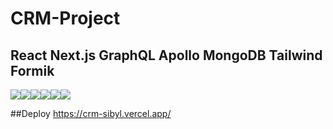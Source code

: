 # CRM-Project
## React Next.js GraphQL Apollo MongoDB Tailwind Formik

<img src="https://img.shields.io/badge/React-20232A?style=for-the-badge&logo=react&logoColor=61DAFB"><img src="https://img.shields.io/badge/Next-black?style=for-the-badge&logo=next.js&logoColor=white"><img src="https://img.shields.io/badge/-GraphQL-E10098?style=for-the-badge&logo=graphql&logoColor=white"><img src ="https://img.shields.io/badge/-ApolloGraphQL-311C87?style=for-the-badge&logo=apollo-graphql"><img src="https://img.shields.io/badge/MongoDB-4EA94B?style=for-the-badge&logo=mongodb&logoColor=white"><img src="https://img.shields.io/badge/tailwindcss-%2338B2AC.svg?style=for-the-badge&logo=tailwind-css&logoColor=white">


##Deploy
https://crm-sibyl.vercel.app/

